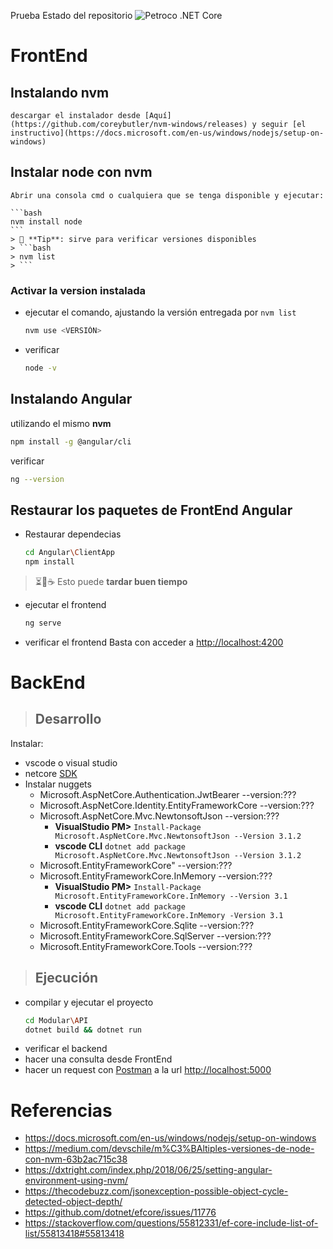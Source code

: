Prueba
Estado del repositorio
![Petroco .NET Core](https://github.com/wkrea/GIT_S.O.D/workflows/Petroco%20.NET%20Core/badge.svg?branch=master)

# FrontEnd

## Instalando nvm
    descargar el instalador desde [Aquí](https://github.com/coreybutler/nvm-windows/releases) y seguir [el instructivo](https://docs.microsoft.com/en-us/windows/nodejs/setup-on-windows)

## Instalar node con nvm
    Abrir una consola cmd o cualquiera que se tenga disponible y ejecutar:

    ```bash
    nvm install node
    ```
    > 🎯 **Tip**: sirve para verificar versiones disponibles
    > ```bash
    > nvm list
    > ```

### Activar la version instalada
* ejecutar el comando, ajustando la versión entregada por `nvm list`
    ```bash
    nvm use <VERSIÓN>
    ```
* verificar
    ```bash
    node -v
    ```

## Instalando Angular
utilizando el mismo **nvm**
```bash
npm install -g @angular/cli
```
verificar
```bash
ng --version
```

## Restaurar los paquetes de FrontEnd Angular

* Restaurar dependecias
    ```bash
    cd Angular\ClientApp
    npm install
    ```
> ⏳🚶☕️ Esto puede **tardar buen tiempo**

* ejecutar el frontend
    ```bash
    ng serve
    ```
* verificar el frontend
Basta con acceder a [http://localhost:4200](http://localhost:4200)


# BackEnd

> ## Desarrollo

Instalar:
* vscode o visual studio
* netcore [SDK](https://dotnet.microsoft.com/download/dotnet-core)
* Instalar nuggets
  * Microsoft.AspNetCore.Authentication.JwtBearer --version:???
  * Microsoft.AspNetCore.Identity.EntityFrameworkCore --version:???
  * Microsoft.AspNetCore.Mvc.NewtonsoftJson --version:???
    * **VisualStudio PM>** `Install-Package Microsoft.AspNetCore.Mvc.NewtonsoftJson --Version 3.1.2`
    * **vscode CLI** `dotnet add package Microsoft.AspNetCore.Mvc.NewtonsoftJson --Version 3.1.2`
  * Microsoft.EntityFrameworkCore" --version:???
  * Microsoft.EntityFrameworkCore.InMemory --version:???
    * **VisualStudio PM>** `Install-Package Microsoft.EntityFrameworkCore.InMemory --Version 3.1`
    * **vscode CLI** 
    `dotnet add package Microsoft.EntityFrameworkCore.InMemory -Version 3.1`
  * Microsoft.EntityFrameworkCore.Sqlite --version:???
  * Microsoft.EntityFrameworkCore.SqlServer --version:???
  * Microsoft.EntityFrameworkCore.Tools --version:???

>## Ejecución
* compilar y ejecutar el proyecto
    ```bash
    cd Modular\API
    dotnet build && dotnet run
    ```
* verificar el backend
* hacer una consulta desde FrontEnd 
* hacer un request con [Postman](https://www.postman.com/downloads/) a la url [http://localhost:5000](http://localhost:5000)


# Referencias
* https://docs.microsoft.com/en-us/windows/nodejs/setup-on-windows
* https://medium.com/devschile/m%C3%BAltiples-versiones-de-node-con-nvm-63b2ac715c38
* https://dxtright.com/index.php/2018/06/25/setting-angular-environment-using-nvm/
* https://thecodebuzz.com/jsonexception-possible-object-cycle-detected-object-depth/
* https://github.com/dotnet/efcore/issues/11776
* https://stackoverflow.com/questions/55812331/ef-core-include-list-of-list/55813418#55813418
